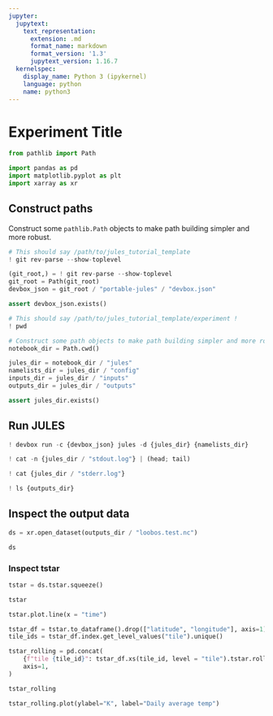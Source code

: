 ```yaml
---
jupyter:
  jupytext:
    text_representation:
      extension: .md
      format_name: markdown
      format_version: '1.3'
      jupytext_version: 1.16.7
  kernelspec:
    display_name: Python 3 (ipykernel)
    language: python
    name: python3
---
```


# Experiment Title

```python
from pathlib import Path

import pandas as pd
import matplotlib.pyplot as plt
import xarray as xr
```

## Construct paths

Construct some `pathlib.Path` objects to make path building simpler and more robust.

```python
# This should say /path/to/jules_tutorial_template
! git rev-parse --show-toplevel
```

```python
(git_root,) = ! git rev-parse --show-toplevel
git_root = Path(git_root)
devbox_json = git_root / "portable-jules" / "devbox.json"

assert devbox_json.exists()
```

```python
# This should say /path/to/jules_tutorial_template/experiment !
! pwd
```

```python
# Construct some path objects to make path building simpler and more robust
notebook_dir = Path.cwd()

jules_dir = notebook_dir / "jules"
namelists_dir = jules_dir / "config"
inputs_dir = jules_dir / "inputs"
outputs_dir = jules_dir / "outputs"

assert jules_dir.exists()
```

## Run JULES

```python
! devbox run -c {devbox_json} jules -d {jules_dir} {namelists_dir}
```

```python
! cat -n {jules_dir / "stdout.log"} | (head; tail)
```

```python
! cat {jules_dir / "stderr.log"}
```

```python
! ls {outputs_dir}
```

## Inspect the output data

```python
ds = xr.open_dataset(outputs_dir / "loobos.test.nc")

ds
```

### Inspect tstar

```python
tstar = ds.tstar.squeeze()

tstar
```

```python
tstar.plot.line(x = "time")
```

```python
tstar_df = tstar.to_dataframe().drop(["latitude", "longitude"], axis=1)
tile_ids = tstar_df.index.get_level_values("tile").unique()

tstar_rolling = pd.concat(
    {f"tile {tile_id}": tstar_df.xs(tile_id, level = "tile").tstar.rolling(window="24h").mean() for tile_id in tile_ids},
    axis=1,
)

tstar_rolling
```

```python
tstar_rolling.plot(ylabel="K", label="Daily average temp")
```

```python

```
